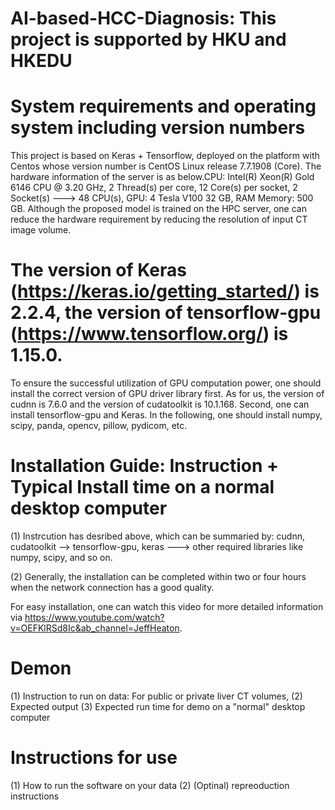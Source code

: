 # AI-based-HCC-Diagnosis:  This project is supported by HKU and HKEDU

# System requirements and operating system including version numbers
This project is based on Keras + Tensorflow, deployed on the platform with Centos whose version number is CentOS Linux release 7.7.1908 (Core). The hardware information of the server is as below.CPU: Intel(R) Xeon(R)  Gold 6146 CPU @ 3.20 GHz, 2 Thread(s) per core, 12 Core(s) per socket, 2 Socket(s)  ---> 48 CPU(s), GPU: 4 Tesla V100 32 GB, RAM Memory: 500 GB. Although the proposed model is trained on the HPC server, one can reduce the hardware requirement by reducing the resolution of input CT image volume. 

# The version of Keras (https://keras.io/getting_started/) is 2.2.4, the version of tensorflow-gpu (https://www.tensorflow.org/) is 1.15.0. 
To ensure the successful utilization of GPU computation power, one should install the correct version of GPU driver library first. As for us, the version of cudnn is 7.6.0 and the version of cudatoolkit is 10.1.168. Second, one can install tensorflow-gpu and Keras. In the following, one should install numpy, scipy, panda, opencv, pillow, pydicom, etc. 

# Installation Guide: Instruction + Typical Install time on a normal desktop computer
(1) Instrcution has desribed above, which can be summaried by: cudnn, cudatoolkit --> tensorflow-gpu, keras ---> other required libraries like numpy, scipy, and so on.

(2) Generally, the installation can be completed within two or four hours when the network connection has a good quality.

For easy installation, one can watch this video for more detailed information via 
https://www.youtube.com/watch?v=OEFKlRSd8Ic&ab_channel=JeffHeaton.

# Demon
(1) Instruction to run on data: 
For public or private liver CT volumes, 
(2) Expected output
(3) Expected run time for demo on a "normal" desktop computer

# Instructions for use
(1) How to run the software on your data
(2) (Optinal) repreoduction instructions
